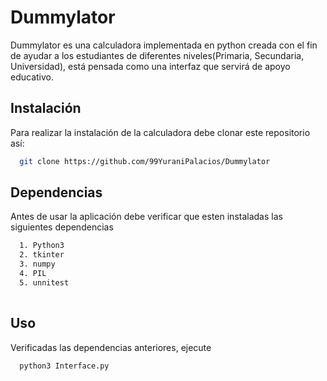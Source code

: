 # Dummylator

Dummylator es una calculadora implementada en python creada con el fin de ayudar a los estudiantes de diferentes niveles(Primaria, Secundaria, Universidad), está pensada como una interfaz que servirá de apoyo educativo.

## Instalación 
Para realizar la instalación de la calculadora debe clonar este repositorio así:
```bash
  git clone https://github.com/99YuraniPalacios/Dummylator
```
## Dependencias 
Antes de usar la aplicación debe verificar que esten instaladas las siguientes dependencias 
```bash
  1. Python3
  2. tkinter
  3. numpy
  4. PIL 
  5. unnitest
  
```
## Uso
Verificadas las dependencias anteriores, ejecute 
```bash
  python3 Interface.py
```
